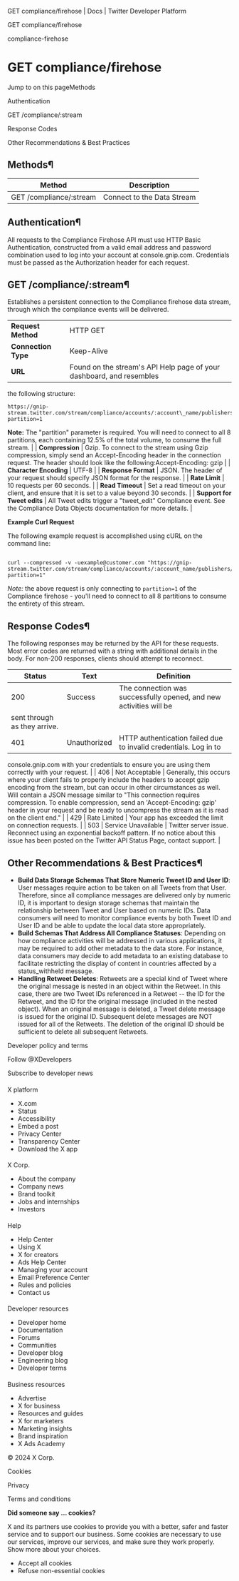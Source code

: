 



GET compliance/firehose | Docs | Twitter Developer Platform 





































































































GET compliance/firehose



compliance-firehose

GET compliance/firehose
=======================


Jump to on this pageMethods

Authentication

GET
/compliance/:stream

Response
Codes

Other Recommendations
& Best Practices


Methods¶
--------




| Method | Description |
| --- | --- |
| GET /compliance/:stream | Connect to the Data Stream |


Authentication¶
---------------


All requests to the Compliance Firehose API must use HTTP Basic
Authentication, constructed from a valid email address and password
combination used to log into your account at console.gnip.com.
Credentials must be passed as the Authorization header for each
request.


GET
/compliance/:stream¶
------------------------


Establishes a persistent connection to the Compliance firehose data
stream, through which the compliance events will be delivered.




|  |  |
| --- | --- |
| **Request Method** | HTTP GET |
| **Connection Type** | Keep-Alive |
| **URL** | Found on the stream's API Help page of your dashboard, and resembles
the following structure: 
```
https://gnip-stream.twitter.com/stream/compliance/accounts/:account\_name/publishers/twitter/:stream\_label.json?partition=1

```
**Note:** The "partition" parameter is required. You
will need to connect to all 8 partitions, each containing 12.5% of the
total volume, to consume the full stream. |
| **Compression** | Gzip. To connect to the stream using Gzip compression, simply send
an Accept-Encoding header in the connection request. The header should
look like the following:Accept-Encoding: gzip |
| **Character Encoding** | UTF-8 |
| **Response Format** | JSON. The header of your request should specify JSON format for the
response. |
| **Rate Limit** | 10 requests per 60 seconds. |
| **Read Timeout** | Set a read timeout on your client, and ensure that it is set to a
value beyond 30 seconds. |
| **Support for Tweet edits** | All Tweet edits trigger a "tweet\_edit" Compliance event. See the Compliance
Data Objects documentation for more details. |


**Example Curl Request**


The following example request is accomplished using cURL on the
command line:



```

curl --compressed -v -uexample@customer.com "https://gnip-stream.twitter.com/stream/compliance/accounts/:account_name/publishers/twitter/:stream_label.json?partition=1"

```

*Note:* the above request is only connecting to
`partition=1` of the Compliance firehose - you'll need to
connect to all 8 partitions to consume the entirety of this stream.


Response
Codes¶
---------------


The following responses may be returned by the API for these
requests. Most error codes are returned with a string with additional
details in the body. For non-200 responses, clients should attempt to
reconnect.




| Status | Text | Definition |
| --- | --- | --- |
| 200 | Success | The connection was successfully opened, and new activities will be
sent through as they arrive. |
| 401 | Unauthorized | HTTP authentication failed due to invalid credentials. Log in to
console.gnip.com with your credentials to ensure you are using them
correctly with your request. |
| 406 | Not Acceptable | Generally, this occurs where your client fails to properly include
the headers to accept gzip encoding from the stream, but can occur in
other circumstances as well. Will contain a JSON message similar to
"This connection requires compression. To enable compression, send an
'Accept-Encoding: gzip' header in your request and be ready to
uncompress the stream as it is read on the client end." |
| 429 | Rate Limited | Your app has exceeded the limit on connection requests. |
| 503 | Service Unavailable | Twitter server issue. Reconnect using an exponential backoff
pattern. If no notice about this issue has been posted on the Twitter API Status Page, contact
support. |


Other Recommendations
& Best Practices¶
---------------------------------------


* **Build Data Storage Schemas That Store Numeric Tweet ID
and User ID**: User messages require action to be taken on all
Tweets from that User. Therefore, since all compliance messages are
delivered only by numeric ID, it is important to design storage schemas
that maintain the relationship between Tweet and User based on numeric
IDs. Data consumers will need to monitor compliance events by both Tweet
ID and User ID and be able to update the local data store
appropriately.
* **Build Schemas That Address All Compliance
Statuses**: Depending on how compliance activities will be
addressed in various applications, it may be required to add other
metadata to the data store. For instance, data consumers may decide to
add metadata to an existing database to facilitate restricting the
display of content in countries affected by a status\_withheld
message.
* **Handling Retweet Deletes**: Retweets are a special
kind of Tweet where the original message is nested in an object within
the Retweet. In this case, there are two Tweet IDs referenced in a
Retweet -- the ID for the Retweet, and the ID for the original message
(included in the nested object). When an original message is deleted, a
Tweet delete message is issued for the original ID. Subsequent delete
messages are NOT issued for all of the Retweets. The deletion of the
original ID should be sufficient to delete all subsequent
Retweets.



















Developer policy and terms


Follow @XDevelopers


Subscribe to developer news












#### 
 X platform


* X.com
* Status
* Accessibility
* Embed a post
* Privacy Center
* Transparency Center
* Download the X app




#### 
 X Corp.


* About the company
* Company news
* Brand toolkit
* Jobs and internships
* Investors




#### 
 Help


* Help Center
* Using X
* X for creators
* Ads Help Center
* Managing your account
* Email Preference Center
* Rules and policies
* Contact us




#### 
 Developer resources


* Developer home
* Documentation
* Forums
* Communities
* Developer blog
* Engineering blog
* Developer terms




#### 
 Business resources


* Advertise
* X for business
* Resources and guides
* X for marketers
* Marketing insights
* Brand inspiration
* X Ads Academy









 © 2024 X Corp.
 


Cookies


Privacy


Terms and conditions






















**Did someone say … cookies?**  
  


 X and its partners use cookies to provide you with a better, safer and
 faster service and to support our business. Some cookies are necessary to use
 our services, improve our services, and make sure they work properly.
 Show more about your choices.


 




* Accept all cookies
* Refuse non-essential cookies















